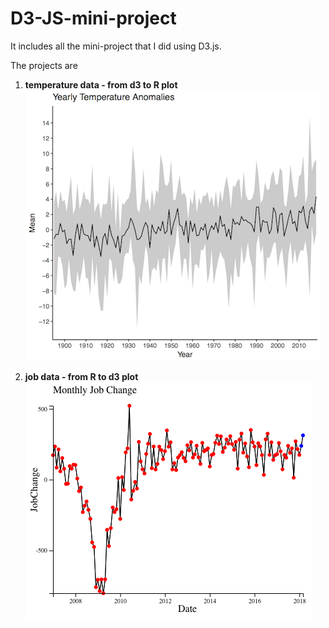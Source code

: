 # D3-JS-mini-project
It includes all the mini-project that I did using D3.js.

The projects are

1. **temperature data - from d3 to R plot**
![MacDown Screenshot](https://raw.githubusercontent.com/Santostang/D3-JS-mini-project/master/temperature%20data%20-%20from%20d3%20to%20R%20plot/temperature.png)

2. **job data - from R to d3 plot**
![MacDown Screenshot](https://raw.githubusercontent.com/Santostang/D3-JS-mini-project/master/job%20data%20-%20from%20R%20to%20d3%20plot/job.png)

